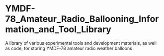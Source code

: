 # YMDF-78_Amateur_Radio_Ballooning_Information_and_Tool_Library
A library of various experimental tools and development materials, as well as code, for storing YMDF-78 amateur radio weather balloons

